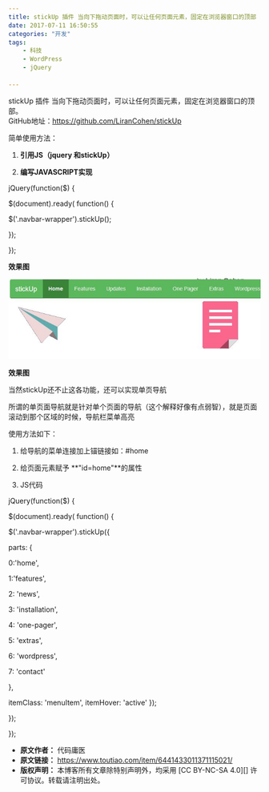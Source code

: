 ```yaml
---
title: stickUp 插件 当向下拖动页面时，可以让任何页面元素，固定在浏览器窗口的顶部
date: 2017-07-11 16:50:55
categories: "开发"
tags:
	- 科技
	- WordPress
	- jQuery

---
```


stickUp 插件 当向下拖动页面时，可以让任何页面元素，固定在浏览器窗口的顶部。  
GitHub地址：https://github.com/LiranCohen/stickUp

简单使用方法：

1.  **引用JS（jquery 和stickUp）**
    
    <script src="js/jquery.min.js"></script>  
    
    
    <script src="js/stickUp.min.js"></script>
2.  **编写JAVASCRIPT实现**

jQuery(function($) \{

$(document).ready( function() \{

$('.navbar-wrapper').stickUp();

\});

\});

**效果图**

![stickUp 插件 当向下拖动页面时，可以让任何页面元素，固定在浏览器窗口的顶部][stickUp _]  


**效果图**

当然stickUp还不止这各功能，还可以实现单页导航

所谓的单页面导航就是针对单个页面的导航（这个解释好像有点弱智），就是页面滚动到那个区域的时候，导航栏菜单高亮

使用方法如下：

1.  给导航的菜单连接加上锚链接如：\#home  
    
2.  给页面元素赋予 **"id=home"**的属性
3.  JS代码

jQuery(function($) \{

$(document).ready( function() \{

$('.navbar-wrapper').stickUp(\{

parts: \{

0:'home',

1:'features',

2: 'news',

3: 'installation',

4: 'one-pager',

5: 'extras',

6: 'wordpress',

7: 'contact'

\},

itemClass: 'menuItem', itemHover: 'active' \});

\});

\});


[stickUp _]: static/resources/crawler/Y7FA-QEQZ-I6RI.jpg
 *  **原文作者：** 代码庸医
 *  **原文链接：** https://www.toutiao.com/item/6441433011371115021/
 *  **版权声明：** 本博客所有文章除特别声明外，均采用 [CC BY-NC-SA 4.0][] 许可协议。转载请注明出处。
